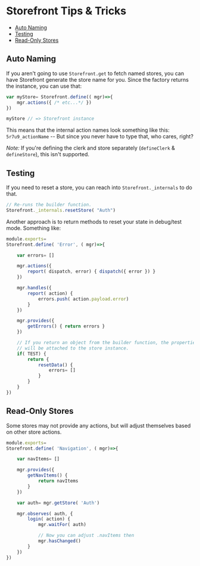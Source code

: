 # Storefront Tips & Tricks

<!-- toc -->

* [Auto Naming](#auto-naming)
* [Testing](#testing)
* [Read-Only Stores](#read-only-stores)

<!-- toc stop -->


## Auto Naming

If you aren't going to use `Storefront.get` to fetch named stores, you can have Storefront generate the store name for you. Since the factory returns the instance, you can use that:

```javascript
var myStore= Storefront.define(( mgr)=>{
    mgr.actions({ /* etc...*/ })
})

myStore // => Storefront instance
```

This means that the internal action names look something like this: `5r7u9_actionName` -- But since you never have to type that, who cares, right?

_Note:_ If you're defining the clerk and store separately (`defineClerk` & `defineStore`), this isn't supported.

## Testing

If you need to reset a store, you can reach into `Storefront._internals` to do that.

```javascript
// Re-runs the builder function.
Storefront._internals.resetStore( "Auth")
```

Another approach is to return methods to reset your state in debug/test mode. Something like:

```javascript
module.exports=
Storefront.define( 'Error', ( mgr)=>{

    var errors= []

    mgr.actions({
        report( dispatch, error) { dispatch({ error }) }
    })

    mgr.handles({
        report( action) {
            errors.push( action.payload.error)
        }
    })

    mgr.provides({
        getErrors() { return errors }
    })

    // If you return an object from the builder function, the properties
    // will be attached to the store instance.
    if( TEST) {
        return {
            resetData() {
                errors= []
            }
        }
    }
})
```

## Read-Only Stores

Some stores may not provide any actions, but will adjust themselves based on other store actions.

```javascript
module.exports=
Storefront.define( 'Navigation', ( mgr)=>{

    var navItems= []

    mgr.provides({
        getNavItems() {
            return navItems
        }
    })

    var auth= mgr.getStore( 'Auth')

    mgr.observes( auth, {
        login( action) {
            mgr.waitFor( auth)

            // Now you can adjust .navItems then
            mgr.hasChanged()
        }
    })
})
```
